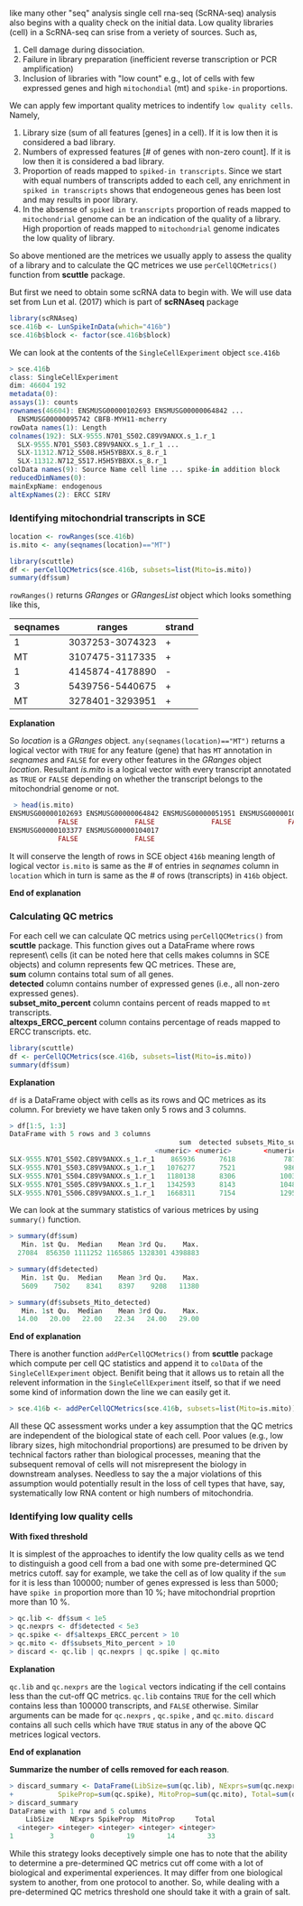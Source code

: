 like many other "seq" analysis single cell rna-seq (ScRNA-seq) analysis also begins with a quality check on the initial data. Low quality libraries (cell) in a ScRNA-seq can srise from a veriety of sources.
Such as,
1. Cell damage during dissociation.
2. Failure in library preparation (inefficient reverse transcription or PCR amplification)
3. Inclusion of libraries with "low count" e.g., lot of cells with few expressed genes and high ```mitochondial``` (mt) and ```spike-in``` proportions.

We can apply few important quality metrices to indentify ```low quality cells```. Namely,
1. Library size (sum of all features [genes] in a cell). If it is low then it is considered a bad library.
2. Numbers of expressed features [# of genes with non-zero count]. If it is low then it is considered a bad library.
3. Proportion of reads mapped to ```spiked-in transcripts```. Since we start with equal numbers of transcripts added to each cell, any enrichment in ```spiked in transcripts``` shows that endogeneous genes has been lost and may results in poor library.
4. In the absense of ```spiked in transcripts``` proportion of reads mapped to ```mitochondrial``` genome can be an indication of the quality of a library. High proportion of reads mapped to ```mitochondrial``` genome indicates the low quality of library.

So above mentioned are the metrices we usually apply to assess the quality of a library and to calculate the QC metrices we use ```perCellQCMetrics()``` function from **scuttle** package.

But first we need to obtain some scRNA data to begin with. We will use data set from Lun et al. (2017) which is part of **scRNAseq** package

```r
library(scRNAseq)
sce.416b <- LunSpikeInData(which="416b") 
sce.416b$block <- factor(sce.416b$block)
```

We can look at the contents of the ```SingleCellExperiment``` object ```sce.416b```  

```r
> sce.416b
class: SingleCellExperiment 
dim: 46604 192 
metadata(0):
assays(1): counts
rownames(46604): ENSMUSG00000102693 ENSMUSG00000064842 ...
  ENSMUSG00000095742 CBFB-MYH11-mcherry
rowData names(1): Length
colnames(192): SLX-9555.N701_S502.C89V9ANXX.s_1.r_1
  SLX-9555.N701_S503.C89V9ANXX.s_1.r_1 ...
  SLX-11312.N712_S508.H5H5YBBXX.s_8.r_1
  SLX-11312.N712_S517.H5H5YBBXX.s_8.r_1
colData names(9): Source Name cell line ... spike-in addition block
reducedDimNames(0):
mainExpName: endogenous
altExpNames(2): ERCC SIRV
```



### Identifying mitochondrial transcripts in SCE
```r
location <- rowRanges(sce.416b)
is.mito <- any(seqnames(location)=="MT")

library(scuttle)
df <- perCellQCMetrics(sce.416b, subsets=list(Mito=is.mito))
summary(df$sum)
```
`rowRanges()` returns _GRanges_ or _GRangesList_ object which looks something like this,

|seqnames|ranges|strand|
|--------|------|------|
|1|3037253-3074323| + |
|MT| 3107475-3117335 | +|
|1| 4145874-4178890|- |
|3| 5439756-5440675| +|
|MT| 3278401-3293951| +|

**Explanation**

So _location_ is a _GRanges_ object. `any(seqnames(location)=="MT")` returns a logical vector with `TRUE` for any feature (gene) that has  `MT` annotation in _seqnames_ and `FALSE` for every other features in the _GRanges_ object _location_. Resultant _is.mito_
 is a logical vector with every transcript annotated as `TRUE` or `FALSE` depending on whether the transcript belongs to the mitochondrial genome or not.
 
 ```r
  > head(is.mito)
ENSMUSG00000102693 ENSMUSG00000064842 ENSMUSG00000051951 ENSMUSG00000102851 
             FALSE              FALSE              FALSE              FALSE 
ENSMUSG00000103377 ENSMUSG00000104017 
             FALSE              FALSE 
```
 It will conserve the length of rows in SCE object `416b` meaning length of logical vector `is.mito` is same as the \# of entries in _seqnames_ column in `location` which in turn is same as the \# of rows (transcripts) in `416b` object. 
 
 **End of explanation**

### Calculating QC metrics

For each cell we can calculate QC metrics using ```perCellQCMetrics()``` from **scuttle** package. This function gives out a DataFrame where rows represent\ cells (it can be noted here that cells makes columns in SCE objects) and column represents few QC metrices.
These are,\
**sum** column contains total sum of all genes.\
**detected** column contains number of expressed genes (i.e., all non-zero expressed genes).\
**subset_mito_percent** column contains percent of reads mapped to ```mt``` transcripts.\
**altexps_ERCC_percent** column contains percentage of reads mapped to ERCC transcripts. etc.

```r
library(scuttle)
df <- perCellQCMetrics(sce.416b, subsets=list(Mito=is.mito))
summary(df$sum)
```
**Explanation**

 `df` is a DataFrame object with cells as its rows and QC metrices as its column. For breviety we have taken only 5 rows and 3 columns.
 
 ```r
 > df[1:5, 1:3]
DataFrame with 5 rows and 3 columns
                                           sum  detected subsets_Mito_sum
                                     <numeric> <numeric>        <numeric>
SLX-9555.N701_S502.C89V9ANXX.s_1.r_1    865936      7618            78790
SLX-9555.N701_S503.C89V9ANXX.s_1.r_1   1076277      7521            98613
SLX-9555.N701_S504.C89V9ANXX.s_1.r_1   1180138      8306           100341
SLX-9555.N701_S505.C89V9ANXX.s_1.r_1   1342593      8143           104882
SLX-9555.N701_S506.C89V9ANXX.s_1.r_1   1668311      7154           129559
```
We can look at the summary statistics of various metrices by using `summary()` function.

```r
> summary(df$sum)
   Min. 1st Qu.  Median    Mean 3rd Qu.    Max. 
  27084  856350 1111252 1165865 1328301 4398883 
  ```
```r
> summary(df$detected)
   Min. 1st Qu.  Median    Mean 3rd Qu.    Max. 
   5609    7502    8341    8397    9208   11380
```
```r
> summary(df$subsets_Mito_detected)
   Min. 1st Qu.  Median    Mean 3rd Qu.    Max. 
  14.00   20.00   22.00   22.34   24.00   29.00
  ```
  **End of explanation**
  
  There is another function `addPerCellQCMetrics()` from **scuttle** package which compute per cell QC statistics and append it to `colData` of the `SingleCellExperiment` object. Benifit being that it allows us to retain all the relevent information in the `SingleCellExperiment` itself, so that if we need some kind of information down the line we can easily get it.
 ```r
 > sce.416b <- addPerCellQCMetrics(sce.416b, subsets=list(Mito=is.mito))
 ```
  All these QC assessment works under a key assumption that the QC metrics are independent of the biological state of each cell. Poor values (e.g., low library sizes, high mitochondrial proportions) are presumed to be driven by technical factors rather than biological processes, meaning that the subsequent removal of cells will not misrepresent the biology in downstream analyses. Needless to say the a major violations of this assumption would potentially result in the loss of cell types that have, say, systematically low RNA content or high numbers of mitochondria. 
  
  ### Identifying low quality cells
  **With fixed threshold**
  
  It is simplest of the approaches to identify the low quality cells as we tend to distinguish a good cell from a bad one with some pre-determined QC metrics cutoff. say for example, we take  the cell as of low quality if the `sum` for it is less than 100000; number of genes expressed is less than 5000; have `spike in` proportion more than 10 %; have mitochondrial proprtion more than 10 %.
  
  
  ```r
  > qc.lib <- df$sum < 1e5
> qc.nexprs <- df$detected < 5e3
> qc.spike <- df$altexps_ERCC_percent > 10
> qc.mito <- df$subsets_Mito_percent > 10
> discard <- qc.lib | qc.nexprs | qc.spike | qc.mito
```

**Explanation**

`qc.lib` and `qc.nexprs` are the `logical` vectors indicating if the cell contains less than the cut-off QC metrics. `qc.lib` contains `TRUE` for the cell which contains less than 100000 transcripts, and `FALSE` otherwise. Similar arguments can be made for `qc.nexprs` , `qc.spike` , and `qc.mito`. 
`discard` contains all such cells which have `TRUE` status in any of the above QC metrices logical vectors.

**End of explanation**

**Summarize the number of cells removed for each reason**.

```r
> discard_summary <- DataFrame(LibSize=sum(qc.lib), NExprs=sum(qc.nexprs),
+           SpikeProp=sum(qc.spike), MitoProp=sum(qc.mito), Total=sum(discard))
> discard_summary
DataFrame with 1 row and 5 columns
    LibSize    NExprs SpikeProp  MitoProp     Total
  <integer> <integer> <integer> <integer> <integer>
1         3         0        19        14        33
```

While this strategy looks deceptively simple one has to note that the ability to determine a pre-determined QC metrics cut off come with a lot of biological and experimental experiences. It may differ from one biological system to another, from one protocol to another. So, while dealing with a pre-determined QC metrics threshold one should take it with a grain of salt.




  
  
  
